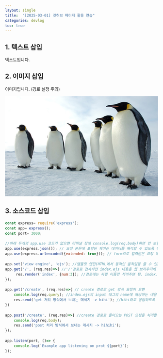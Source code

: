 ```yaml
---
layout: single
title:  "[2025-03-01] 깃허브 페이지 활용 연습"
categories: devlog
toc: true
---
```


## 1. 텍스트 삽입

텍스트입니다.

## 2. 이미지 삽입

이미지입니다. (경로 설정 주의)

![d39e42ef0db889fbfb6f6fa316ad22feb6f6dda3.jpg](..\images\2025-03-01-first\d39e42ef0db889fbfb6f6fa316ad22feb6f6dda3.jpg)

## 3. 소스코드 삽입

```javascript
const express= require('express');
const app= express();
const port= 3000;

//아래 두개의 app.use 코드가 없으면 터미널 창에 console.log(req.body)하면 안 보임
app.use(express.json()); // 요청 본문에 포함된 제이슨 데이터를 해석할 수 있도록 하기
app.use(express.urlencoded({extended: true})); // form으로 입력받은 요청 데이터를 처리할 수 있도록 하기

app.set('view engine', 'ejs'); //템플릿 엔진(HTML에서 동적인 움직임을 줄 수 있음)으로 EJS(HTML+자바스크립트) 사용
app.get('/', (req,res)=>{ //'/'경로로 접속하면 index.ejs 내용을 웹 브라우저에 표시
     res.render('index', {num:3}); //경로에는 파일 이름만 적어주면 됨. index.ejs 파일을 불러올 때 num이라는 데이터를 함께 넘기겠다
});

app.get('/create', (req,res)=>{ // create 경로로 get 방식 요청이 오면
    console.log(req.query); //index.ejs의 input 태그의 name에 해당하는 내용
    res.send('get 처리 방식에서 보내는 메세지 -> hihi'); //hihi라고 응답하도록
})

app.post('/create', (req,res)=>{ //create 경로로 들어오는 POST 요청을 처리할 수 있는 코드 추가
    console.log(req.body);
    res.send('post 처리 방식에서 보내는 메시지 -> hihihi');
});

app.listen(port, ()=> {
    console.log(`Example app listening on prot ${port}`);
});
```
